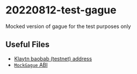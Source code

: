 # 20220812-test-gague

Mocked version of gague for the test purposes only
## Useful Files

- [Klaytn baobab (testnet) address](./output/baobab.json)
- [`MockGague` ABI](./abi/MockGague.json)
